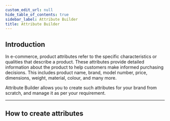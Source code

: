 ```yaml
---
custom_edit_url: null
hide_table_of_contents: true
sidebar_label: Attribute Builder
title: Attribute Builder
---
```


## Introduction

In e-commerce, product attributes refer to the specific characteristics or qualities that describe a product. These attributes provide detailed information about the product to help customers make informed purchasing decisions. This includes product name, brand, model number, price, dimensions, weight, material, colour, and many more.

Attribute Builder allows you to create such attributes for your brand from scratch, and manage it as per your requirement.

---

## How to create attributes



